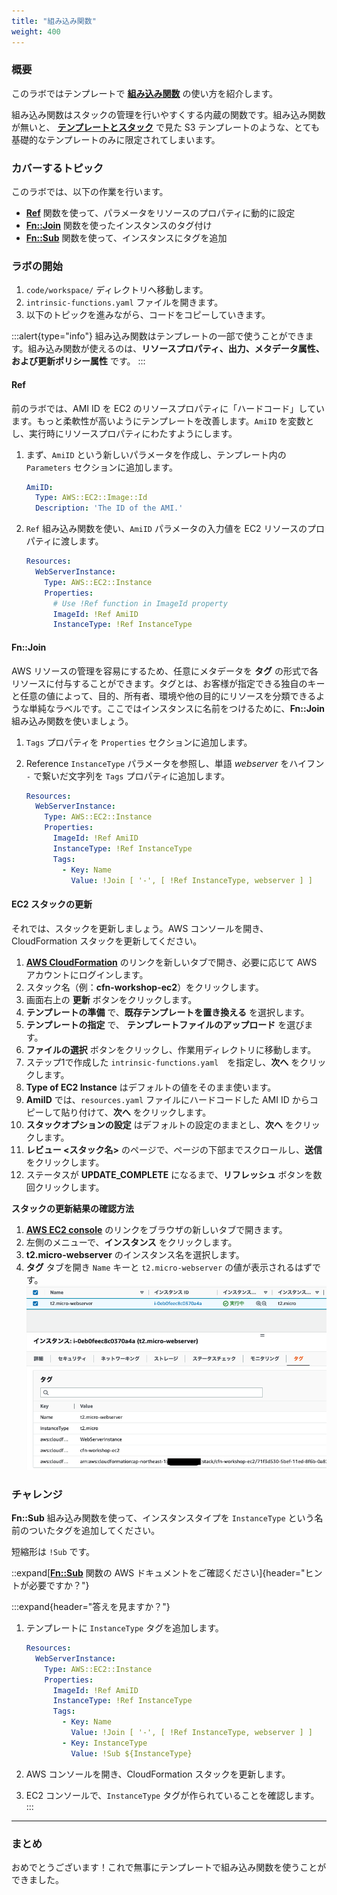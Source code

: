 ```yaml
---
title: "組み込み関数"
weight: 400
---
```


### 概要

このラボではテンプレートで **[組み込み関数](https://docs.aws.amazon.com/ja_jp/AWSCloudFormation/latest/UserGuide/intrinsic-function-reference.html)** の使い方を紹介します。

組み込み関数はスタックの管理を行いやすくする内蔵の関数です。組み込み関数が無いと、 **[テンプレートとスタック](../template-and-stack/)** で見た S3 テンプレートのような、とても基礎的なテンプレートのみに限定されてしまいます。

### カバーするトピック

このラボでは、以下の作業を行います。

+ **[Ref](https://docs.aws.amazon.com/ja_jp/AWSCloudFormation/latest/UserGuide/intrinsic-function-reference-ref.html)** 関数を使って、パラメータをリソースのプロパティに動的に設定
+ **[Fn::Join](https://docs.aws.amazon.com/ja_jp/AWSCloudFormation/latest/UserGuide/intrinsic-function-reference-join.html)** 関数を使ったインスタンスのタグ付け
+ **[Fn::Sub](https://docs.aws.amazon.com/ja_jp/AWSCloudFormation/latest/UserGuide/intrinsic-function-reference-sub.html)** 関数を使って、インスタンスにタグを追加

### ラボの開始

1. `code/workspace/` ディレクトリへ移動します。
1. `intrinsic-functions.yaml` ファイルを開きます。
1. 以下のトピックを進みながら、コードをコピーしていきます。

:::alert{type="info"}
組み込み関数はテンプレートの一部で使うことができます。組み込み関数が使えるのは、**リソースプロパティ、出力、メタデータ属性、および更新ポリシー属性** です。
:::

#### Ref

前のラボでは、AMI ID を EC2 のリソースプロパティに「ハードコード」しています。もっと柔軟性が高いようにテンプレートを改善します。`AmiID` を変数とし、実行時にリソースプロパティにわたすようにします。

1. まず、`AmiID` という新しいパラメータを作成し、テンプレート内の `Parameters` セクションに追加します。

    ```yaml
    AmiID:
      Type: AWS::EC2::Image::Id
      Description: 'The ID of the AMI.'
    ```

1. `Ref` 組み込み関数を使い、`AmiID` パラメータの入力値を EC2 リソースのプロパティに渡します。

    ```yaml
    Resources:
      WebServerInstance:
        Type: AWS::EC2::Instance
        Properties:
          # Use !Ref function in ImageId property
          ImageId: !Ref AmiID
          InstanceType: !Ref InstanceType
    ```

#### Fn::Join

AWS リソースの管理を容易にするため、任意にメタデータを **タグ** の形式で各リソースに付与することができます。タグとは、お客様が指定できる独自のキーと任意の値によって、目的、所有者、環境や他の目的にリソースを分類できるような単純なラベルです。ここではインスタンスに名前をつけるために、**Fn::Join** 組み込み関数を使いましょう。

1. `Tags` プロパティを `Properties` セクションに追加します。
1. Reference `InstanceType` パラメータを参照し、単語 _webserver_ をハイフン `-` で繋いだ文字列を `Tags` プロパティに追加します。

    ```yaml
    Resources:
      WebServerInstance:
        Type: AWS::EC2::Instance
        Properties:
          ImageId: !Ref AmiID
          InstanceType: !Ref InstanceType
          Tags:
            - Key: Name
              Value: !Join [ '-', [ !Ref InstanceType, webserver ] ]
    ```

#### EC2 スタックの更新

それでは、スタックを更新しましょう。AWS コンソールを開き、CloudFormation スタックを更新してください。

1. **[AWS CloudFormation](https://console.aws.amazon.com/cloudformation)** のリンクを新しいタブで開き、必要に応じて AWS アカウントにログインします。
1. スタック名（例：**cfn-workshop-ec2**）をクリックします。
1. 画面右上の **更新** ボタンをクリックします。
1. **テンプレートの準備** で、**既存テンプレートを置き換える** を選択します。
1. **テンプレートの指定** で、 **テンプレートファイルのアップロード** を選びます。
1. **ファイルの選択** ボタンをクリックし、作業用ディレクトリに移動します。
1. ステップ1で作成した `intrinsic-functions.yaml`　を指定し、**次へ** をクリックします。
1. **Type of EC2 Instance** はデフォルトの値をそのまま使います。
1. **AmiID** では、`resources.yaml` ファイルにハードコードした AMI ID からコピーして貼り付けて、**次へ** をクリックします。
1. **スタックオプションの設定** はデフォルトの設定のままとし、**次へ** をクリックします。
1. **レビュー <スタック名>** のページで、ページの下部までスクロールし、**送信** をクリックします。
1. ステータスが **UPDATE_COMPLETE** になるまで、**リフレッシュ** ボタンを数回クリックします。

**スタックの更新結果の確認方法**

1. **[AWS EC2 console](https://console.aws.amazon.com/ec2)** のリンクをブラウザの新しいタブで開きます。
1. 左側のメニューで、**インスタンス** をクリックします。
1. **t2.micro-webserver** のインスタンス名を選択します。
1. **タグ** タブを開き `Name` キーと `t2.micro-webserver` の値が表示されるはずです。
   ![tags-png](/static/basics/templates/intrinsic-functions/tags.ja.png)

### チャレンジ
**Fn::Sub** 組み込み関数を使って、インスタンスタイプを `InstanceType` という名前のついたタグを追加してください。

短縮形は `!Sub` です。

::expand[**[Fn::Sub](https://docs.aws.amazon.com/ja_jp/AWSCloudFormation/latest/UserGuide/intrinsic-function-reference-sub.html)** 関数の AWS ドキュメントをご確認ください]{header="ヒントが必要ですか？"}

:::expand{header="答えを見ますか？"}
1. テンプレートに `InstanceType` タグを追加します。

    ```yaml
    Resources:
      WebServerInstance:
        Type: AWS::EC2::Instance
        Properties:
          ImageId: !Ref AmiID
          InstanceType: !Ref InstanceType
          Tags:
            - Key: Name
              Value: !Join [ '-', [ !Ref InstanceType, webserver ] ]
            - Key: InstanceType
              Value: !Sub ${InstanceType}
    ```

1. AWS コンソールを開き、CloudFormation スタックを更新します。
1. EC2 コンソールで、`InstanceType` タグが作られていることを確認します。
:::

---
### まとめ
おめでとうございます！これで無事にテンプレートで組み込み関数を使うことができました。
